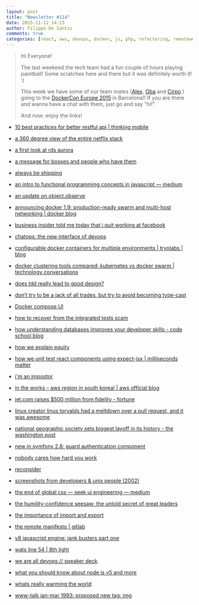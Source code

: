 ```yaml
---
layout: post
title: "Newsletter #114"
date: 2015-11-12 14:23
author: Filippo De Santis
comments: true
categories: [react, aws, devops, docker, js, php, refactoring, remotework, rest, symfony, tdd, team]
---
```


> Hi Everyone!
>
> The last weekeed the tech team had a fun couple of hours playing paintball! Some scratches here and there but it was definitely worth it! :)
>
> This week we have some of our team mates ([Alex](http://tech.namshi.com/team/#Alessandro%20Nadalin), [Oba](http://tech.namshi.com/team/#Oluwaseun%20Obajobi) and [Cirpo](<http://tech.namshi.com/team/#Alessandro Cinelli (cirpo)>) ) going to the [DockerCon Europe 2015](http://europe-2015.dockercon.com/) in Barcelona!!
> If you are there and wanna have a chat with them, just go and say "hi!".
>
> And now: enjoy the links!
>


* [10 best practices for better restful api | thinking mobile](http://blog.mwaysolutions.com/2014/06/05/10-best-practices-for-better-restful-api/)

* [a 360 degree view of the entire netflix stack](http://highscalability.com/blog/2015/11/9/a-360-degree-view-of-the-entire-netflix-stack.html?utm_source=Daily+Email)

* [a first look at rds aurora](https://www.percona.com/blog/2015/11/02/first-look-rds-aurora/)

<!-- more -->

* [a message for bosses and people who have them](https://medium.com/@hankgreen/a-message-for-bosses-and-people-who-have-them-8c60d24de4f3)

* [always be shipping](http://www.slideshare.net/francescou/always-be-shipping)

* [an intro to functional programming concepts in javascript — medium](https://medium.com/@collardeau/intro-to-functional-programming-concepts-in-javascript-b0650773139c)

* [an update on object.observe](https://esdiscuss.org/topic/an-update-on-object-observe?utm_source=javascriptweekly)

* [announcing docker 1.9: production-ready swarm and multi-host networking | docker blog](https://blog.docker.com/2015/11/docker-1-9-production-ready-swarm-multi-host-networking/?utm_content=buffer00bc5)

* [business insider told me today that i quit working at facebook](https://www.facebook.com/Girish/posts/10104242406385427)

* [chatops: the new interface of devops](http://www.jasonhand.com/chatops-the-new-interface-of-devops/)

* [configurable docker containers for multiple environments | tryolabs | blog](http://blog.tryolabs.com/2015/03/26/configurable-docker-containers-for-multiple-environments/)

* [docker clustering tools compared: kubernetes vs docker swarm | technology conversations](http://technologyconversations.com/2015/11/04/docker-clustering-tools-compared-kubernetes-vs-docker-swarm/?utm_content=buffer3b27e)

* [does tdd really lead to good design?](http://codurance.com/2015/05/12/does-tdd-lead-to-good-design/)

* [don’t try to be a jack of all trades, but try to avoid becoming type-cast](http://blog.fogcreek.com/dev-life-interview-with-phil-sturgeon/?utm_content=buffer8339d)

* [Docker compose UI](https://github.com/francescou/docker-compose-ui)

* [how to recover from the integrated tests scam](http://blog.thecodewhisperer.com/2015/11/07/how-to-recover-from-the-integrated-tests-scam/)

* [how understanding databases improves your developer skills - code school blog](http://blog.codeschool.io/2015/11/04/how-understanding-databases-improves-your-developer-skills/)

* [how we explain equity](https://open.buffer.com/explaining-equity/)

* [how we unit test react components using expect-jsx | milliseconds matter](https://blog.algolia.com/how-we-unit-test-react-components-using-expect-jsx/)

* [i'm an impostor](https://davidwalsh.name/impostor-syndrome)

* [in the works – aws region in south korea! | aws official blog](https://aws.amazon.com/blogs/aws/next-stop-korea/?utm_content=buffera4edc)

* [jet.com raises $500 million from fidelity - fortune](http://fortune.com/2015/11/04/jet-fundraising-fidelity/?utm_content=buffer91c18)

* [linux creator linus torvalds had a meltdown over a pull request, and it was awesome](http://thenextweb.com/dd/2015/11/02/linux-creator-linus-torvalds-had-a-meltdown-over-a-pull-request-and-it-was-awesome/?utm_content=bufferaf748)

* [national geographic society sets biggest layoff in its history - the washington post](https://www.washingtonpost.com/lifestyle/style/national-geographic-society-sets-biggest-layoff-in-its-history/2015/11/03/2966e1b4-8252-11e5-a7ca-6ab6ec20f839_story.html?utm_content=buffer5cf50)

* [new in symfony 2.8: guard authentication component](http://symfony.com/blog/new-in-symfony-2-8-guard-authentication-component)

* [nobody cares how hard you work](http://99u.com/articles/51908/nobody-cares-how-hard-you-work?utm_campaign=Remotive+-+Productive+Remote+Workers)

* [reconsider](https://medium.com/@dhh/reconsider-41adf356857f)

* [screenshots from developers & unix people (2002)](https://anders.unix.se/2015/10/28/screenshots-from-developers--unix-people-2002)

* [the end of global css — seek ui engineering — medium](https://medium.com/seek-ui-engineering/the-end-of-global-css-90d2a4a06284)

* [the humility-confidence seesaw: the untold secret of great leaders](https://open.buffer.com/confidence-humility/)

* [the importance of import and export](http://benjamn.github.io/empirenode-2015/)

* [the remote manifesto | gitlab](https://about.gitlab.com/2015/04/08/the-remote-manifesto/)

* [v8 javascript engine: jank busters part one](http://v8project.blogspot.ae/2015/10/jank-busters-part-one.html?spref=tw)

* [wats line 54 | 8th light](https://blog.8thlight.com/uncle-bob/2015/10/05/WattsLine54.html)

* [we are all devops // speaker deck](https://speakerdeck.com/kdaniels/we-are-all-devops)

* [what you should know about node.js v5 and more](https://nodejs.org/en/blog/community/node-v5/)

* [whats really warming the world](http://www.bloomberg.com/graphics/2015-whats-warming-the-world/)

* [www-talk jan-mar 1993: proposed new tag: img](http://1997.webhistory.org/www.lists/www-talk.1993q1/0182.html?utm_content=buffer1f260)
